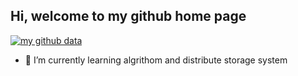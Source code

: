 Hi, welcome to my github home page
---
[![my github data](https://github-readme-stats.vercel.app/api?username=leiwingqueen&show_icons=true&theme=algolia)]()

- 🌱 I’m currently learning algrithom and distribute storage system

<!--
**leiwingqueen/leiwingqueen** is a ✨ _special_ ✨ repository because its `README.md` (this file) appears on your GitHub profile.

Here are some ideas to get you started:

- 🔭 I’m currently working on ...
- 🌱 I’m currently learning ...
- 👯 I’m looking to collaborate on ...
- 🤔 I’m looking for help with ...
- 💬 Ask me about ...
- 📫 How to reach me: ...
- 😄 Pronouns: ...
- ⚡ Fun fact: ...
-->
